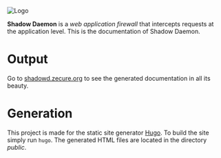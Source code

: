 ![Logo](https://shadowd.zecure.org/img/logo_small.png)

**Shadow Daemon** is a *web application firewall* that intercepts requests at the application level.
This is the documentation of Shadow Daemon.

# Output
Go to [shadowd.zecure.org](https://shadowd.zecure.org/) to see the generated documentation in all its beauty.

# Generation
This project is made for the static site generator [Hugo](https://gohugo.io/).
To build the site simply run `hugo`. The generated HTML files are located in the directory *public*.
